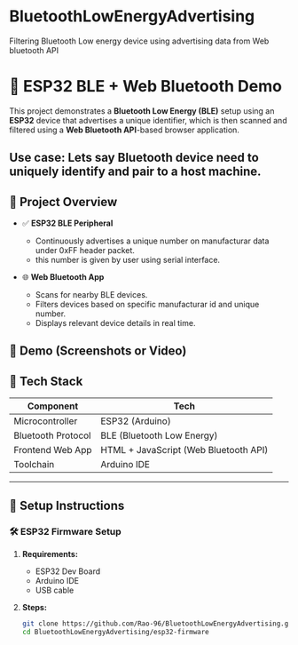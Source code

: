 # BluetoothLowEnergyAdvertising
Filtering Bluetooth Low energy device using advertising data from Web bluetooth API 

# 🔵 ESP32 BLE + Web Bluetooth Demo

This project demonstrates a **Bluetooth Low Energy (BLE)** setup using an **ESP32** device that advertises a unique identifier, which is then scanned and filtered using a **Web Bluetooth API**-based browser application.


Use case:
Lets say Bluetooth device need to uniquely identify and pair to a host machine.
---

## 🚀 Project Overview

- ✅ **ESP32 BLE Peripheral**
  - Continuously advertises a unique number on manufacturar data under 0xFF header packet.
  - this number is given by user using serial interface.

- 🌐 **Web Bluetooth App**
  - Scans for nearby BLE devices.
  - Filters devices based on specific manufacturar id and unique number.
  - Displays relevant device details in real time.




## 📸 Demo (Screenshots or Video)



## 🧩 Tech Stack

| Component          | Tech                     		|
|--------------------|------------------------------------------|
| Microcontroller    | ESP32 (Arduino)				|
| Bluetooth Protocol | BLE (Bluetooth Low Energy) 		|
| Frontend Web App   | HTML + JavaScript (Web Bluetooth API) 	|
| Toolchain          | Arduino IDE 				|

---

## 🔧 Setup Instructions

### 🛠 ESP32 Firmware Setup

1. **Requirements:**
   - ESP32 Dev Board
   - Arduino IDE
   - USB cable

2. **Steps:**
   ```bash
   git clone https://github.com/Rao-96/BluetoothLowEnergyAdvertising.git
   cd BluetoothLowEnergyAdvertising/esp32-firmware
